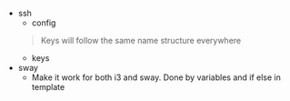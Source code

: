 * ssh
  * config
  > Keys will follow the same name structure everywhere
  * keys
* sway
  * Make it work for both i3 and sway. Done by variables and if else in template

